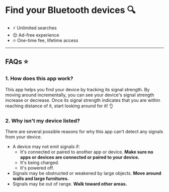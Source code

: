 # Find your Bluetooth devices 🔍

- ⚡️ Unlimited searches
- 😌 Ad-free experience
- 🔥 One-time fee, lifetime access

---

## FAQs ⭐️

### 1. How does this app work?

This app helps you find your device by tracking its signal strength. By moving around incrementally, you can see your device's signal strength increase or decrease. Once its signal strength indicates that you are within reaching distance of it, start looking around for it! 👌

### 2. Why isn't my device listed?

There are several possible reasons for why this app can't detect any signals from your device.

- A device may not emit signals if:
  - It's connected or paired to another app or device. **Make sure no apps or devices are connected or paired to your device.**
  - It's being charged.
  - It's powered off.
- Signals may be obstructed or weakened by large objects. **Move around walls and large furnitures.**
- Signals may be out of range. **Walk toward other areas.**
